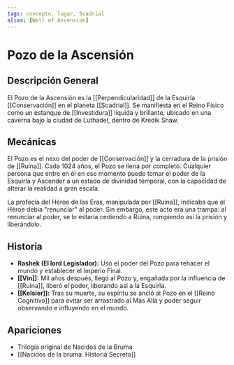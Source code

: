 ```yaml
---
tags: concepto, lugar, Scadrial
alias: [Well of Ascension]
---
```


# Pozo de la Ascensión

## Descripción General
El Pozo de la Ascensión es la [[Perpendicularidad]] de la Esquirla [[Conservación]] en el planeta [[Scadrial]]. Se manifiesta en el Reino Físico como un estanque de [[Investidura]] líquida y brillante, ubicado en una caverna bajo la ciudad de Luthadel, dentro de Kredik Shaw.

## Mecánicas
El Pozo es el nexo del poder de [[Conservación]] y la cerradura de la prisión de [[Ruina]]. Cada 1024 años, el Pozo se llena por completo. Cualquier persona que entre en él en ese momento puede tomar el poder de la Esquirla y Ascender a un estado de divinidad temporal, con la capacidad de alterar la realidad a gran escala.

La profecía del Héroe de las Eras, manipulada por [[Ruina]], indicaba que el Héroe debía "renunciar" al poder. Sin embargo, este acto era una trampa: al renunciar al poder, se lo estaría cediendo a Ruina, rompiendo así la prisión y liberándolo.

## Historia
*   **Rashek (El lord Legislador):** Usó el poder del Pozo para rehacer el mundo y establecer el Imperio Final.
*   **[[Vin]]:** Mil años después, llegó al Pozo y, engañada por la influencia de [[Ruina]], liberó el poder, liberando así a la Esquirla.
*   **[[Kelsier]]:** Tras su muerte, su espíritu se ancló al Pozo en el [[Reino Cognitivo]] para evitar ser arrastrado al Más Allá y poder seguir observando e influyendo en el mundo.

## Apariciones
* Trilogía original de Nacidos de la Bruma
* [[Nacidos de la bruma: Historia Secreta]]

